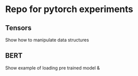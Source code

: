 # Repo for pytorch experiments

## Tensors 
Show how to manipulate data structures

## BERT
Show example of loading pre trained model & 